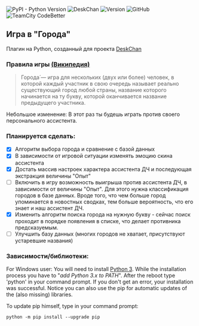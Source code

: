 ![PyPI - Python Version](https://img.shields.io/pypi/pyversions/Django.svg)
![DeskChan](https://img.shields.io/badge/DeskChan-Plugin-blue.svg)
![Version](https://img.shields.io/badge/Version-0.8-blue.svg)
![GitHub](https://img.shields.io/github/license/mashape/apistatus.svg)
![TeamCity CodeBetter](https://img.shields.io/teamcity/codebetter/bt428.svg)



## Игра в "Города"
Плагин на Python, созданный для проекта [DeskChan](https://github.com/DeskChan/DeskChan)

### Правила игры [(Википедия)](https://ru.wikipedia.org/wiki/Города_(игра))
> Города́ — игра для нескольких (двух или более) человек, в которой каждый 
> участник в свою очередь называет реально существующий город любой страны,
> название которого начинается на ту букву, которой оканчивается название 
> предыдущего участника.

Небольшое изменение: В этот раз ты будешь играть против своего персонального ассистента.

### Планируется сделать:
- [x] Алгоритм выбора города и сравнение с базой данных
- [x] В зависимости от игровой ситуации изменять эмоцию скина ассистента
- [x] Достать массив настроек характера ассистента ДЧ и последующая экстракция величины "Опыт"
- [ ] Включить в игру возможность выигрыша против ассистента ДЧ, в зависимости от величины "Опыт". 
Для этого нужна классификация городов в базе данных. Вроде того, что чем больше город упоминается 
в новостных сводках, тем больше вероятность, что его знает и наш ассистент ДЧ. 
- [x] Изменить алгоритм поиска города на нужную букву - сейчас поиск проходит в 
порядке появления в списке, что делает противника предсказуемым.
- [ ] Улучшить базу данных (многих городов не хватает, присутствуют устаревшие названия)

### Зависимости/библиотеки:

For Windows user: You will need to install [Python 3](https://www.python.org/downloads/release/python-370/).
While the installation process you have to "*add Python 3.x to PATH*". After the reboot type 'python' in your command prompt.
If you don't get an error, your installation was successful.
Notice you can also use the pip for automatic updates of the (also missing) libraries.

To update pip himself, type in your command prompt:
```
python -m pip install --upgrade pip
```